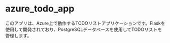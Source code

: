 # azure_todo_app
このアプリは、Azure上で動作するTODOリストアプリケーションです。Flaskを使用して開発されており、PostgreSQLデータベースを使用してTODOリストを管理します。
